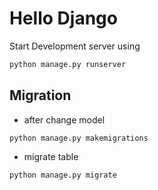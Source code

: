 # Hello Django


Start Development server using
```bash
python manage.py runserver
```

## Migration

- after change model
```
python manage.py makemigrations
```

- migrate table
```
python manage.py migrate
```